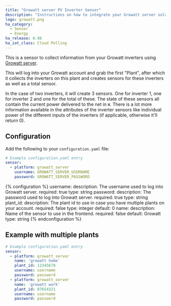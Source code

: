 ```yaml
---
title: "Growatt server PV Inverter Sensor"
description: "Instructions on how to integrate your Growatt server solar inverter within Home Assistant."
logo: growatt.png
ha_category:
  - Sensor
  - Energy
ha_release: 0.98
ha_iot_class: Cloud Polling
---
```


This is a sensor to collect information from your Growatt inverters using [Growatt server](https://server.growatt.com/).

This will log into your Growatt account and grab the first "Plant", after which it collects the inverters on this plant and creates sensors for these inverters as well as a total sensor.

In the case of two inverters, it will create 3 sensors. One for inverter 1, one for inverter 2 and one for the total of these. The state of these sensors all contain the current power delivered to the net in `W`. There is a lot more information available in the attributes of the inverter sensors like individual power of the different inputs of the inverters (if applicable, otherwise it'll return 0).

## Configuration

Add the following to your `configuration.yaml` file:

```yaml
# Example configuration.yaml entry
sensor:
  - platform: growatt_server
    username: GROWATT_SERVER_USERNAME
    password: GROWATT_SERVER_PASSWORD
```

{% configuration %}
username:
  description: The username used to log into Growatt server.
  required: true
  type: string
password:
  description: The password used to log into Growatt server.
  required: true
  type: string
plant_id:
  description: The plant id to use in case you have multiple plants on your account.
  required: false
  type: integer
  default: 0
name:
  description: Name of the sensor to use in the frontend.
  required: false
  default: Growatt
  type: string
{% endconfiguration %}

## Example with multiple plants
```yaml
# Example configuration.yaml entry
sensor:
  - platform: growatt_server
    name: 'growatt home'
    plant_id: 12345678
    username: username
    password: password
  - platform: growatt_server
    name: 'growatt work'
    plant_id: 87654321
    username: username
    password: password
```
